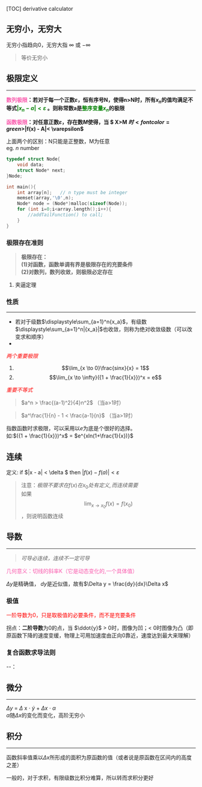[TOC]
derivative calculator
## 无穷小，无穷大
无穷小指趋向0，无穷大指 $\infty$ 或 $-\infty$
> 等价无穷小

## 极限定义
---
**<font color = #FA58AC>数列极限</font>：若对于每一个正数$\varepsilon$，恒有序号N，使得n>N时，所有$x_n$的值均满足不等式<font color = green>$|x_n - a| < \varepsilon$</font> 。则称常数a是<font color = green>整序变量$x_n$</font>的极限**

**<font color = #FA58AC>函数极限</font>：对任意正数$\varepsilon$，存在数$M$使得，当 $ X>M $时 <font color = green>$|f(x) - A|< \varepsilon$</font>**

上面两个的区别：N只能是正整数，M为任意<br>
eg.  _n_ number
``` c++
typedef struct Node{
    void data;
    struct Node* next;
}Node;

int main(){
    int array[n];   // n type must be integer
    memset(array,'\0',n);
    Node* node = (Node*)malloc(sizeof(Node));
    for (int i=0;i<array.length();i++){
        //addTailFunction() to call;
    }
}
```
### 极限存在准则
> **极限存在：<br>(1)对函数，函数单调有界是极限存在的充要条件<br>(2)对数列，数列收敛，则极限必定存在**

1. 夹逼定理

### 性质
---
+ 若对于级数$\displaystyle\sum_{a=1}^n{x_a}$，有级数$\displaystyle\sum_{a=1}^n|{x_a}|$也收敛，则称为绝对收敛级数（可以改变求和顺序）
+

<font color = red>*两个重要极限*</font>

1. $$\lim_{x \to 0}\frac{sinx}{x} = 1$$
0. $$\lim_{x \to \infty}({1 + \frac{1}{x}})^x = e$$

<font color = red>*重要不等式*</font>

> $a^n > \frac{(a-1)^2}{4}n^2$ （当a>1时）

> $a^\frac{1}{n} - 1 < \frac{a-1}{n}$ （当a>1时）

指数函数时求极限，可以采用以$e$为底是个很好的选择。<br>如:$({1 + \frac{1}{x}})^x$ = $e^{xln(1+\frac{1}{x})}$

## 连续
定义: if $|x - a| < \delta $ then $|f(x) - f(a)| < \varepsilon$
> 注意：$极限不要求在f(x)在x_0处有定义,而连续需要$<br>
如果$$\lim_{x \to x_0 }f(x) = f(x_0)$$，则说明函数连续


## 导数
---
> *可导必连续，连续不一定可导*

<font color = #FA58AC>几何意义：切线的斜率K（它是动态变化的,一个具体值）</font> 

$\Delta y$是精确值，$\ {dy}$是近似值，故有$\Delta y = \frac{dy}{dx}\Delta x$ <br>

### 极值
<font color = red>一阶导数为0，只是取极值的必要条件，而不是充要条件</font>

拐点：**二阶导数**为0的点，当 $\ddot{y}$ > 0时，图像为凹；< 0时图像为凸（即原函数下降的速度变缓，物理上可用加速度由正向0靠近，速度达到最大来理解）

### 复合函数求导法则
--：



## 微分
---
$\Delta y$ = $\Delta$ x $\cdot$ $\dot{y}$ + $\Delta x$ $\cdot$ $\alpha$ <br>
$\alpha$随$\Delta x$的变化而变化，高阶无穷小

## 积分
---
函数斜率值乘以$\Delta x$所形成的面积为原函数的值（或者说是原函数在区间内的高度之差）<br>

一般的，对于求积，有限级数比积分难算，所以转而求积分更好
